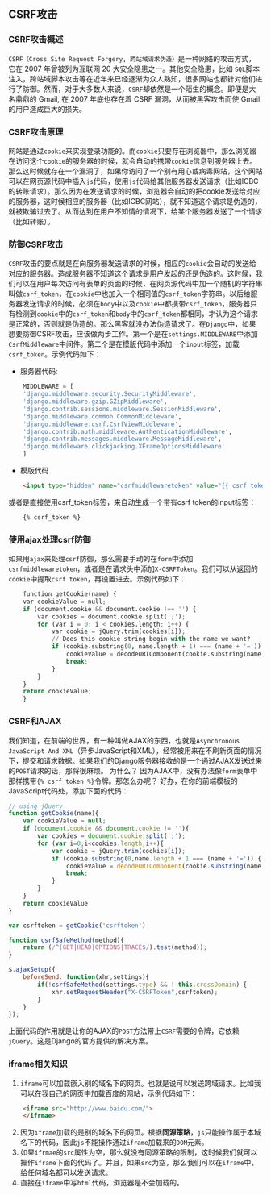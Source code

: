 ## CSRF攻击

### CSRF攻击概述

`CSRF（Cross Site Request Forgery, 跨站域请求伪造）`是一种网络的攻击方式，它在 2007 年曾被列为互联网 20 大安全隐患之一。其他安全隐患，比如 `SQL`脚本注入，跨站域脚本攻击等在近年来已经逐渐为众人熟知，很多网站也都针对他们进行了防御。然而，对于大多数人来说，`CSRF`却依然是一个陌生的概念。即便是大名鼎鼎的 Gmail, 在 2007 年底也存在着 CSRF 漏洞，从而被黑客攻击而使 Gmail 的用户造成巨大的损失。

### CSRF攻击原理

网站是通过`cookie`来实现登录功能的。而`cookie`只要存在浏览器中，那么浏览器在访问这个`cookie`的服务器的时候，就会自动的携带`cookie`信息到服务器上去。那么这时候就存在一个漏洞了，如果你访问了一个别有用心或病毒网站，这个网站可以在网页源代码中插入`js`代码，使用`js`代码给其他服务器发送请求（比如ICBC的转账请求）。那么因为在发送请求的时候，浏览器会自动的把cookie发送给对应的服务器，这时候相应的服务器（比如ICBC网站），就不知道这个请求是伪造的，就被欺骗过去了。从而达到在用户不知情的情况下，给某个服务器发送了一个请求（比如转账）。

### 防御CSRF攻击

`CSRF`攻击的要点就是在向服务器发送请求的时候，相应的`cookie`会自动的发送给对应的服务器。造成服务器不知道这个请求是用户发起的还是伪造的。这时候，我们可以在用户每次访问有表单的页面的时候，在网页源代码中加一个随机的字符串叫做`csrf_token`，在`cookie`中也加入一个相同值的`csrf_token`字符串。以后给服务器发送请求的时候，必须在`body`中以及`cookie`中都携带`csrf_token`，服务器只有检测到`cookie`中的`csrf_token`和`body`中的`csrf_token`都相同，才认为这个请求是正常的，否则就是伪造的。那么黑客就没办法伪造请求了。在`Django`中，如果想要防御CSRF攻击，应该做两步工作。第一个是在`settings.MIDDLEWARE`中添加`CsrfMiddleware`中间件。第二个是在模版代码中添加一个`input`标签，加载`csrf_token`。示例代码如下：
+ 服务器代码:
```python
    MIDDLEWARE = [
    'django.middleware.security.SecurityMiddleware',
    'django.middleware.gzip.GZipMiddleware',
    'django.contrib.sessions.middleware.SessionMiddleware',
    'django.middleware.common.CommonMiddleware',
    'django.middleware.csrf.CsrfViewMiddleware',
    'django.contrib.auth.middleware.AuthenticationMiddleware',
    'django.contrib.messages.middleware.MessageMiddleware',
    'django.middleware.clickjacking.XFrameOptionsMiddleware'
    ]
```
+ 模版代码
```html
    <input type="hidden" name="csrfmiddlewaretoken" value="{{ csrf_token }}"/>
```
或者是直接使用csrf_token标签，来自动生成一个带有csrf token的input标签：
```html
    {% csrf_token %}
```

### 使用ajax处理csrf防御

如果用`ajax`来处理`csrf`防御，那么需要手动的在`form`中添加`csrfmiddlewaretoken`，或者是在请求头中添加`X-CSRFToken`。我们可以从返回的`cookie`中提取`csrf token`，再设置进去。示例代码如下：
```python
    function getCookie(name) {
    var cookieValue = null;
    if (document.cookie && document.cookie !== '') {
        var cookies = document.cookie.split(';');
        for (var i = 0; i < cookies.length; i++) {
            var cookie = jQuery.trim(cookies[i]);
            // Does this cookie string begin with the name we want?
            if (cookie.substring(0, name.length + 1) === (name + '=')) {
                cookieValue = decodeURIComponent(cookie.substring(name.length + 1));
                break;
            }
        }
    }
    return cookieValue;
    }
```


### CSRF和AJAX

我们知道，在前端的世界，有一种叫做AJAX的东西，也就是`Asynchronous JavaScript And XML`（异步JavaScript和XML），经常被用来在不刷新页面的情况下，提交和请求数据。如果我们的Django服务器接收的是一个通过AJAX发送过来的`POST`请求的话，那将很麻烦。
为什么？ 因为AJAX中，没有办法像`form`表单中那样携带`{% csrf_token %}`令牌。那怎么办呢？
好办，在你的前端模板的JavaScript代码处，添加下面的代码：
```javascript
// using jQuery
function getCookie(name){
    var cookieValue = null;
    if (document.cookie && document.cookie != ''){
        var cookies = document.cookie.split(';');
        for (var i=0;i<cookies.length;i++){
            var cookie = jQuery.trim(cookies[i]);
            if (cookie.substring(0,name.length + 1 === (name + '=')) {
                cookieValue = decodeURIComponent(cookie.substring(name.length + 1));
                break;
            }
        }
    }
    return cookieValue
}

var csrftoken = getCookie('csrftoken')

function csrfSafeMethod(method){
    return (/^(GET|HEAD|OPTIONS|TRACE$/).test(method));
}

$.ajaxSetup({
    beforeSend: function(xhr,settings){
        if(!csrfSafeMethod(settings.type) && ! this.crossDomain) {
            xhr.setRequestHeader("X-CSRFToken",csrftoken);
        }
    }
});
```
上面代码的作用就是让你的AJAX的`POST`方法带上`CSRF`需要的令牌，它依赖`jQuery`。这是Django的官方提供的解决方案。



### iframe相关知识

1. `iframe`可以加载嵌入别的域名下的网页。也就是说可以发送跨域请求。比如我可以在我自己的网页中加载百度的网站，示例代码如下：
```html
    <iframe src="http://www.baidu.com/">
    </ifrmae>
```
2. 因为`iframe`加载的是别的域名下的网页。根据**同源策略**，`js`只能操作属于本域名下的代码，因此`js`不能操作通过`iframe`加载来的`DOM`元素。
3. 如果`ifrmae`的`src`属性为空，那么就没有同源策略的限制，这时候我们就可以操作`iframe`下面的代码了。并且，如果`src`为空，那么我们可以在`iframe`中，给任何域名都可以发送请求。
4. 直接在`iframe`中写`html`代码，浏览器是不会加载的。